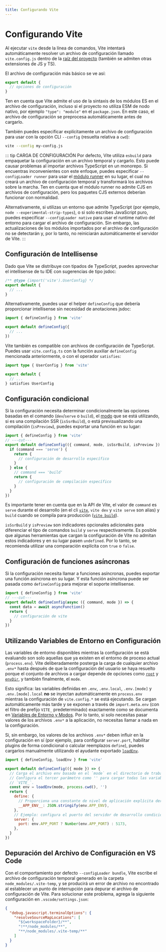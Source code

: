 ```yaml
---
title: Configurando Vite
---
```


# Configurando Vite

Al ejecutar `vite` desde la línea de comandos, Vite intentará automáticamente resolver un archivo de configuración llamado `vite.config.js` dentro de la [raíz del proyecto](/guide/#index-html-y-raiz-del-proyecto) (también se admiten otras extensiones de JS y TS).

El archivo de configuración más básico se ve así:

```js [vite.config.js]
export default {
  // opciones de configuración
}
```

Ten en cuenta que Vite admite el uso de la sintaxis de los módulos ES en el archivo de configuración, incluso si el proyecto no utiliza ESM de nodo nativo, por ejemplo `"type": "module"` en el `package.json`. En este caso, el archivo de configuración se preprocesa automáticamente antes de cargarlo.

También puedes especificar explícitamente un archivo de configuración para usar con la opción CLI `--config` (resuelta relativa a `cwd`):

```bash
vite --config my-config.js
```

::: tip CARGA DE CONFIGURACIÓN
Por defecto, Vite utiliza `esbuild` para empaquetar la configuración en un archivo temporal y cargarlo. Esto puede causar problemas al importar archivos TypeScript en un monorepo. Si encuentras inconvenientes con este enfoque, puedes especificar `--configLoader runner` para usar el [módulo runner](/guide/api-environment-runtimes.html#modulerunner) en su lugar, el cual no creará un archivo de configuración temporal y transformará los archivos sobre la marcha. Ten en cuenta que el módulo runner no admite CJS en archivos de configuración, pero los paquetes CJS externos deberían funcionar con normalidad.

Alternativamente, si utilizas un entorno que admite TypeScript (por ejemplo, `node --experimental-strip-types`), o si solo escribes JavaScript puro, puedes especificar `--configLoader native` para usar el runtime nativo del entorno para cargar el archivo de configuración. Sin embargo, las actualizaciones de los módulos importados por el archivo de configuración no se detectarán y, por lo tanto, no reiniciarán automáticamente el servidor de Vite.
:::

## Configuración de Intellisense

Dado que Vite se distribuye con tipados de TypeScript, puedes aprovechar el intellisense de tu IDE con sugerencias de tipo jsdoc:

```js
/** @type {import('vite').UserConfig} */
export default {
  // ...
}
```

Alternativamente, puedes usar el helper `defineConfig` que debería proporcionar intellisense sin necesidad de anotaciones jsdoc:

```js
import { defineConfig } from 'vite'

export default defineConfig({
  // ...
})
```

Vite también es compatible con archivos de configuración de TypeScript. Puedes usar `vite.config.ts` con la función auxiliar `defineConfig` mencionada anteriormente, o con el operador `satisfies`:

```ts
import type { UserConfig } from 'vite'

export default {
  // ...
} satisfies UserConfig
```

## Configuración condicional

Si la configuración necesita determinar condicionalmente las opciones basadas en el comando (`dev`/`serve` o `build`), el [modo](/guide/env-and-mode#modes) que se está utilizando, si es una compilación SSR (`isSsrBuild`), o está previsualizando una compilación (`isPreview`), puedes exportar una función en su lugar:

```js twoslash
import { defineConfig } from 'vite'
// ---cut---
export default defineConfig(({ command, mode, isSsrBuild, isPreview }) => {
  if (command === 'serve') {
    return {
      // configuración de desarrollo específico
    }
  } else {
    // command === 'build'
    return {
      // configuración de compilación específico
    }
  }
})
```

Es importante tener en cuenta que en la API de Vite, el valor de `command` es `serve` durante el desarrollo (en el cli [`vite`](/guide/cli#vite), `vite dev` y `vite serve` son alias) y `build` cuando se compila para producción ([`vite build`](/guide/cli#vite-build)).

`isSsrBuild` y `isPreview` son indicadores opcionales adicionales para diferenciar el tipo de comandos `build` y `serve` respectivamente. Es posible que algunas herramientas que cargan la configuración de Vite no admitan estos indicadores y en su lugar pasen `undefined`. Por lo tanto, se recomienda utilizar una comparación explícita con `true` o `false`.

## Configuración de funciones asíncronas

Si la configuración necesita llamar a funciones asíncronas, puedes exportar una función asíncrona en su lugar. Y esta función asíncrona puede ser pasada como `defineConfig` para mejorar el soporte intellisense.

```js twoslash
import { defineConfig } from 'vite'
// ---cut---
export default defineConfig(async ({ command, mode }) => {
  const data = await asyncFunction()
  return {
    // configuración de vite
  }
})
```

## Utilizando Variables de Entorno en Configuración

Las variables de entorno disponibles mientras la configuración se está evaluando son solo aquellas que ya existen en el entorno de proceso actual (`process.env`). Vite deliberadamente posterga la carga de cualquier archivo `.env*` hasta después de que la configuración del usuario se haya resuelto porque el conjunto de archivos a cargar depende de opciones como [`root`](/guide/#index-html-y-directorio-raiz-del-proyecto) y [`envDir`](/config/shared-options.md#envdir), y también finalmente, el `mode`.

Esto significa: las variables definidas en `.env`, `.env.local`, `.env.[mode]` y `.env.[mode].local` **no** se inyectan automáticamente en `process.env` mientras la configuración de `vite.config.*` se está ejecutando. Se cargan automáticamente más tarde y se exponen a través de `import.meta.env` (con el filtro de prefijo `VITE_` predeterminado) exactamente como se documenta en [Variables de Entorno y Modos](/guide/env-and-mode.html). Por lo tanto, si solo necesitas pasar valores de los archivos `.env*` a la aplicación, no necesitas llamar a nada en la configuración.

Si, sin embargo, los valores de los archivos `.env*` deben influir en la configuración en sí (por ejemplo, para configurar `server.port`, habilitar plugins de forma condicional o calcular reemplazos `define`), puedes cargarlos manualmente utilizando el ayudante exportado [`loadEnv`](/guide/api-javascript.html#loadenv).

```js twoslash
import { defineConfig, loadEnv } from 'vite'

export default defineConfig(({ mode }) => {
  // Carga el archivo env basado en el `mode` en el directorio de trabajo actual.
  // Configura el tercer parámetro como '' para cargar todas las variables de entorno sin importar el prefijo
  // `VITE_`.
  const env = loadEnv(mode, process.cwd(), '')
  return {
    define: {
      // Proporciona una constante de nivel de aplicación explícita derivada de una variable de entorno.
      __APP_ENV__: JSON.stringify(env.APP_ENV),
    },
    // Ejemplo: configura el puerto del servidor de desarrollo condicionalmente.
    server: {
      port: env.APP_PORT ? Number(env.APP_PORT) : 5173,
    },
  }
})
```

## Depuración del Archivo de Configuración en VS Code

Con el comportamiento por defecto `--configLoader bundle`, Vite escribe el archivo de configuración temporal generado en la carpeta `node_modules/.vite-temp`, y se producirá un error de archivo no encontrado al establecer un punto de interrupción para depurar el archivo de configuración de Vite. Para solucionar este problema, agrega la siguiente configuración en `.vscode/settings.json`:

```json
{
  "debug.javascript.terminalOptions": {
    "resolveSourceMapLocations": [
      "${workspaceFolder}/**",
      "!**/node_modules/**",
      "**/node_modules/.vite-temp/**"
    ]
  }
}
```
